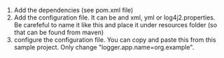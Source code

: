 1. Add the dependencies (see pom.xml file)
2. Add the configuration file. It can be and xml, yml or log4j2.properties. Be carefeful to name it like this and place it under resources folder (so that can be found from maven)
3. configure the configuration file. You can copy and paste this from this sample project. Only change "logger.app.name=org.example".
